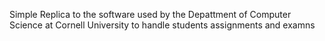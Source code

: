 Simple Replica to the software used by the Depattment of Computer Science at Cornell University to handle students assignments and examns 
